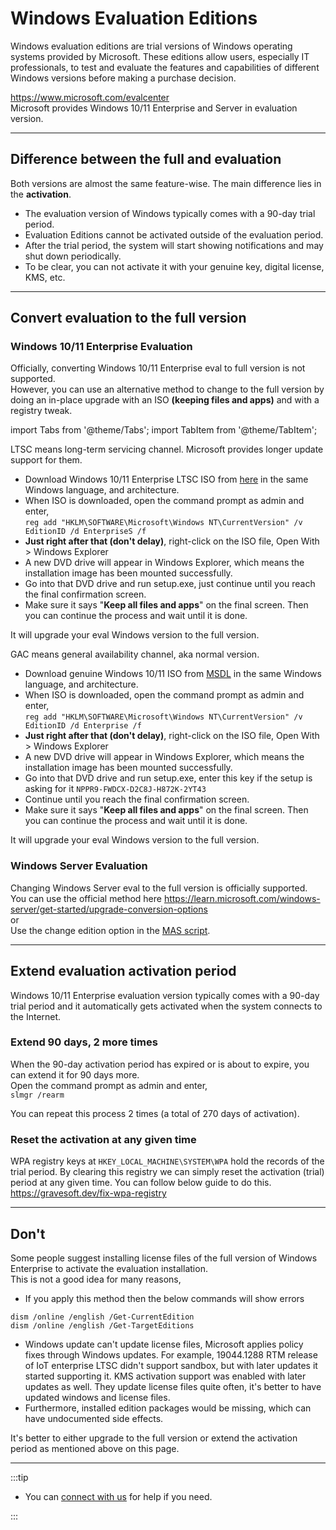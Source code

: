 # Windows Evaluation Editions

Windows evaluation editions are trial versions of Windows operating systems provided by Microsoft. These editions allow users, especially IT professionals, to test and evaluate the features and capabilities of different Windows versions before making a purchase decision.

https://www.microsoft.com/evalcenter  
Microsoft provides Windows 10/11 Enterprise and Server in evaluation version.

---

## Difference between the full and evaluation

Both versions are almost the same feature-wise. The main difference lies in the **activation**.

- The evaluation version of Windows typically comes with a 90-day trial period.
- Evaluation Editions cannot be activated outside of the evaluation period. 
- After the trial period, the system will start showing notifications and may shut down periodically.
- To be clear, you can not activate it with your genuine key, digital license, KMS, etc.

---

## Convert evaluation to the full version

### Windows 10/11 Enterprise Evaluation

Officially, converting Windows 10/11 Enterprise eval to full version is not supported.  
However, you can use an alternative method to change to the full version by doing an in-place upgrade with an ISO **(keeping files and apps)** and with a registry tweak.  

import Tabs from '@theme/Tabs';
import TabItem from '@theme/TabItem';

<Tabs>
<TabItem value="eval_ltsc" label="Windows 10/11 Enterprise Evaluation (LTSC)" default>

LTSC means long-term servicing channel. Microsoft provides longer update support for them.

- Download Windows 10/11 Enterprise LTSC ISO from [here](windows_ltsc_links.md) in the same Windows language, and architecture.
- When ISO is downloaded, open the command prompt as admin and enter,  
  `reg add "HKLM\SOFTWARE\Microsoft\Windows NT\CurrentVersion" /v EditionID /d EnterpriseS /f`  
- **Just right after that (don't delay)**, right-click on the ISO file, Open With > Windows Explorer
- A new DVD drive will appear in Windows Explorer, which means the installation image has been mounted successfully.
- Go into that DVD drive and run setup.exe, just continue until you reach the final confirmation screen.
- Make sure it says "**Keep all files and apps**" on the final screen. Then you can continue the process and wait until it is done.

It will upgrade your eval Windows version to the full version.

</TabItem>

<TabItem value="eval_gac" label="Windows 10/11 Enterprise Evaluation (GAC)" default>

GAC means general availability channel, aka normal version.

- Download genuine Windows 10/11 ISO from [MSDL](https://msdl.gravesoft.dev/) in the same Windows language, and architecture.
- When ISO is downloaded, open the command prompt as admin and enter,  
  `reg add "HKLM\SOFTWARE\Microsoft\Windows NT\CurrentVersion" /v EditionID /d Enterprise /f`  
- **Just right after that (don't delay)**, right-click on the ISO file, Open With > Windows Explorer
- A new DVD drive will appear in Windows Explorer, which means the installation image has been mounted successfully.
- Go into that DVD drive and run setup.exe, enter this key if the setup is asking for it `NPPR9-FWDCX-D2C8J-H872K-2YT43`
- Continue until you reach the final confirmation screen.
- Make sure it says "**Keep all files and apps**" on the final screen. Then you can continue the process and wait until it is done.

It will upgrade your eval Windows version to the full version.
</TabItem>
</Tabs>

### Windows Server Evaluation

Changing Windows Server eval to the full version is officially supported.  
You can use the official method here https://learn.microsoft.com/windows-server/get-started/upgrade-conversion-options  
or  
Use the change edition option in the [MAS script](intro.md).

---

## Extend evaluation activation period

Windows 10/11 Enterprise evaluation version typically comes with a 90-day trial period and it automatically gets activated when the system connects to the Internet.

### Extend 90 days, 2 more times

When the 90-day activation period has expired or is about to expire, you can extend it for 90 days more.  
Open the command prompt as admin and enter,  
`slmgr /rearm`

You can repeat this process 2 times (a total of 270 days of activation).

### Reset the activation at any given time

WPA registry keys at `HKEY_LOCAL_MACHINE\SYSTEM\WPA` hold the records of the trial period. By clearing this registry we can simply reset the activation (trial) period at any given time. You can follow below guide to do this.  
https://gravesoft.dev/fix-wpa-registry

---

## Don't

Some people suggest installing license files of the full version of Windows Enterprise to activate the evaluation installation.  
This is not a good idea for many reasons,  

- If you apply this method then the below commands will show errors
```
dism /online /english /Get-CurrentEdition
dism /online /english /Get-TargetEditions
```
- Windows update can't update license files, Microsoft applies policy fixes through Windows updates. For example, 19044.1288 RTM release of IoT enterprise LTSC didn't support sandbox, but with later updates it started supporting it. KMS activation support was enabled with later updates as well. They update license files quite often, it's better to have updated windows and license files.
- Furthermore, installed edition packages would be missing, which can have undocumented side effects.

It's better to either upgrade to the full version or extend the activation period as mentioned above on this page.

---

:::tip

-   You can [connect with us](troubleshoot.md) for help if you need.

:::

